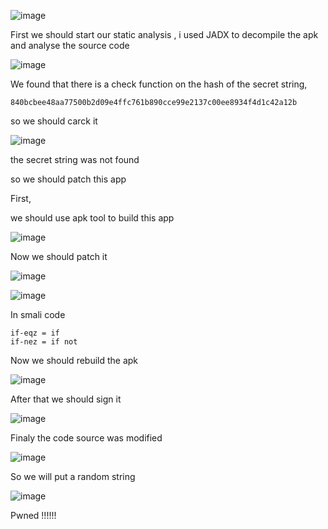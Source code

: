 ![image](https://github.com/user-attachments/assets/8c059acb-cf45-45b1-8e8d-733b8ba40d51)

First we should start our static analysis , i used JADX to decompile the apk and analyse the source code 

![image](https://github.com/user-attachments/assets/bbd66f3a-6a47-4abc-994e-955ed32c7b20)

We found that there is a check function on the hash of the secret string,

```
840bcbee48aa77500b2d09e4ffc761b890cce99e2137c00ee8934f4d1c42a12b
```
so we should carck it

![image](https://github.com/user-attachments/assets/c2c28cd1-bfef-4a9b-b598-12178530a8ea)

the secret string was not found 

so we should patch this app

First,

we should use apk tool to build this app 

![image](https://github.com/user-attachments/assets/aac93491-5e22-4cfc-b431-ede3b2e90068)

Now we should patch it 

![image](https://github.com/user-attachments/assets/ded652aa-4818-4eec-b2a8-beb1fb1a3b47)

![image](https://github.com/user-attachments/assets/7cb92774-e1bd-4d98-bb28-210cb2f7d061)

In smali code 

```
if-eqz = if
if-nez = if not
```
Now we should rebuild the apk 

![image](https://github.com/user-attachments/assets/dab21f80-8bd0-46b8-b62f-b2e8902d032f)

After that we should sign it 

![image](https://github.com/user-attachments/assets/a55337d2-8902-4a8a-8f08-d244dad14688)

Finaly the code source was modified 

![image](https://github.com/user-attachments/assets/2e7960a0-d15f-421c-9185-1ce15f023e5b)

So we will put a random string 

![image](https://github.com/user-attachments/assets/c5757079-74ff-4b89-9ea9-0d5173c683db)


Pwned !!!!!!

